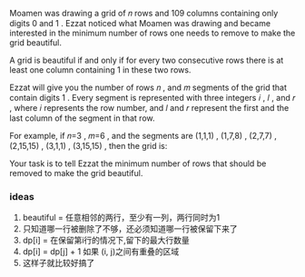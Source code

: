 Moamen was drawing a grid of 𝑛
 rows and 109
 columns containing only digits 0
 and 1
. Ezzat noticed what Moamen was drawing and became interested in the minimum number of rows one needs to remove to make the grid beautiful.

A grid is beautiful if and only if for every two consecutive rows there is at least one column containing 1
 in these two rows.

Ezzat will give you the number of rows 𝑛
, and 𝑚
 segments of the grid that contain digits 1
. Every segment is represented with three integers 𝑖
, 𝑙
, and 𝑟
, where 𝑖
 represents the row number, and 𝑙
 and 𝑟
 represent the first and the last column of the segment in that row.

For example, if 𝑛=3
, 𝑚=6
, and the segments are (1,1,1)
, (1,7,8)
, (2,7,7)
, (2,15,15)
, (3,1,1)
, (3,15,15)
, then the grid is:


Your task is to tell Ezzat the minimum number of rows that should be removed to make the grid beautiful.


### ideas
1. beautiful = 任意相邻的两行，至少有一列，两行同时为1
2. 只知道哪一行被删除了不够，还必须知道哪一行被保留下来了
3. dp[i] = 在保留第i行的情况下,留下的最大行数量
4. dp[i] = dp[j] + 1 如果 (i, j)之间有重叠的区域
5. 这样子就比较好搞了